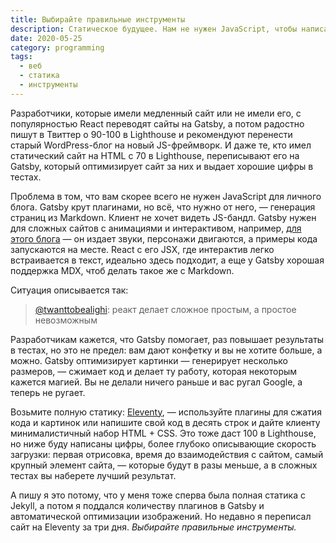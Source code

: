 ```yaml
---
title: Выбирайте правильные инструменты
description: Статическое будущее. Нам не нужен JavaScript, чтобы написать сайт с текстом и картинками.
date: 2020-05-25
category: programming
tags:
  - веб
  - статика
  - инструменты
---
```


Разработчики, которые имели медленный сайт или не имели его, с популярностью React переводят сайты на Gatsby, а потом радостно пишут в Твиттер о 90-100 в Lighthouse и рекомендуют перенести старый WordPress-блог на новый JS-фреймворк. И даже те, кто имел статический сайт на HTML с 70 в Lighthouse, переписывают его на Gatsby, который оптимизирует сайт за них и выдает хорошие цифры в тестах.

Проблема в том, что вам скорее всего не нужен JavaScript для личного блога. Gatsby крут плагинами, но всё, что нужно от него, — генерация страниц из Markdown. Клиент не хочет видеть JS-бандл. Gatsby нужен для сложных сайтов с анимациями и интерактивом, например, [для этого блога](https://joshwcomeau.com/) — он издает звуки, персонажи двигаются, а примеры кода запускаются на месте. React с его JSX, где интерактив легко встраивается в текст, идеально здесь подходит, а еще у Gatsby хорошая поддержка MDX, чтоб делать такое же с Markdown.

Ситуация описывается так:
> [@twanttobealighi](https://twitter.com/twanttobealighi/status/1225769570335698944): реакт делает сложное простым, а простое невозможным

Разработчикам кажется, что Gatsby помогает, раз повышает результаты в тестах, но это не предел: вам дают конфетку и вы не хотите больше, а можно. Gatsby оптимизирует картинки — генерирует несколько размеров, — сжимает код и делает ту работу, которая некоторым кажется магией. Вы не делали ничего раньше и вас ругал Google, а теперь не ругает.

Возьмите полную статику: [Eleventy](https://11ty.dev), — используйте плагины для сжатия кода и картинок или напишите свой код в десять строк и дайте клиенту минималистичный набор HTML + CSS. Это тоже даст 100 в Lighthouse, но ниже буду написаны цифры, более глубоко описывающие скорость загрузки: первая отрисовка, время до взаимодействия с сайтом, самый крупный элемент сайта, — которые будут в разы меньше, а в сложных тестах вы наберете лучший результат.

А пишу я это потому, что у меня тоже сперва была полная статика с Jekyll, а потом я поддался количеству плагинов в Gatsby и автоматической оптимизации изображений. Но недавно я переписал сайт на Eleventy за три дня. _Выбирайте правильные инструменты._

